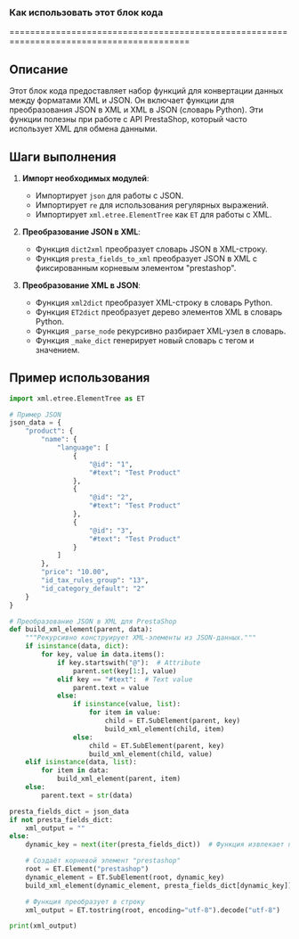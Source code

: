 ### **Как использовать этот блок кода**
=========================================================================================

Описание
-------------------------
Этот блок кода предоставляет набор функций для конвертации данных между форматами XML и JSON. Он включает функции для преобразования JSON в XML и XML в JSON (словарь Python). Эти функции полезны при работе с API PrestaShop, который часто использует XML для обмена данными.

Шаги выполнения
-------------------------
1. **Импорт необходимых модулей**:
   - Импортирует `json` для работы с JSON.
   - Импортирует `re` для использования регулярных выражений.
   - Импортирует `xml.etree.ElementTree` как `ET` для работы с XML.

2. **Преобразование JSON в XML**:
   - Функция `dict2xml` преобразует словарь JSON в XML-строку.
   - Функция `presta_fields_to_xml` преобразует JSON в XML с фиксированным корневым элементом "prestashop".

3. **Преобразование XML в JSON**:
   - Функция `xml2dict` преобразует XML-строку в словарь Python.
   - Функция `ET2dict` преобразует дерево элементов XML в словарь Python.
   - Функция `_parse_node` рекурсивно разбирает XML-узел в словарь.
   - Функция `_make_dict` генерирует новый словарь с тегом и значением.

Пример использования
-------------------------

```python
import xml.etree.ElementTree as ET

# Пример JSON
json_data = {
    "product": {
        "name": {
            "language": [
                {
                    "@id": "1",
                    "#text": "Test Product"
                },
                {
                    "@id": "2",
                    "#text": "Test Product"
                },
                {
                    "@id": "3",
                    "#text": "Test Product"
                }
            ]
        },
        "price": "10.00",
        "id_tax_rules_group": "13",
        "id_category_default": "2"
    }
}

# Преобразование JSON в XML для PrestaShop
def build_xml_element(parent, data):
    """Рекурсивно конструирует XML-элементы из JSON-данных."""
    if isinstance(data, dict):
        for key, value in data.items():
            if key.startswith("@"):  # Attribute
                parent.set(key[1:], value)
            elif key == "#text":  # Text value
                parent.text = value
            else:
                if isinstance(value, list):
                    for item in value:
                        child = ET.SubElement(parent, key)
                        build_xml_element(child, item)
                else:
                    child = ET.SubElement(parent, key)
                    build_xml_element(child, value)
    elif isinstance(data, list):
        for item in data:
            build_xml_element(parent, item)
    else:
        parent.text = str(data)

presta_fields_dict = json_data
if not presta_fields_dict:
    xml_output = ""
else:
    dynamic_key = next(iter(presta_fields_dict))  # Функция извлекает первый ключ (например, \'product\', \'category\' и т. д.)

    # Создаёт корневой элемент "prestashop"
    root = ET.Element("prestashop")
    dynamic_element = ET.SubElement(root, dynamic_key)
    build_xml_element(dynamic_element, presta_fields_dict[dynamic_key])

    # Функция преобразует в строку
    xml_output = ET.tostring(root, encoding="utf-8").decode("utf-8")

print(xml_output)